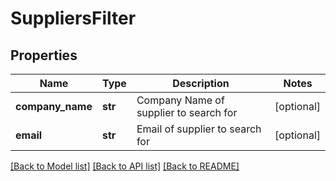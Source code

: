 # SuppliersFilter


## Properties
Name | Type | Description | Notes
------------ | ------------- | ------------- | -------------
**company_name** | **str** | Company Name of supplier to search for | [optional] 
**email** | **str** | Email of supplier to search for | [optional] 

[[Back to Model list]](../../README.md#documentation-for-models) [[Back to API list]](../../README.md#documentation-for-api-endpoints) [[Back to README]](../../README.md)


